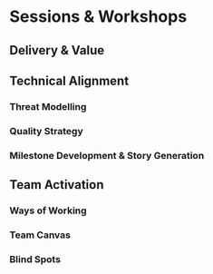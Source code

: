 # Sessions & Workshops

## Delivery & Value

## Technical Alignment

### Threat Modelling

### Quality Strategy

### Milestone Development & Story Generation

## Team Activation

### Ways of Working

### Team Canvas

### Blind Spots


